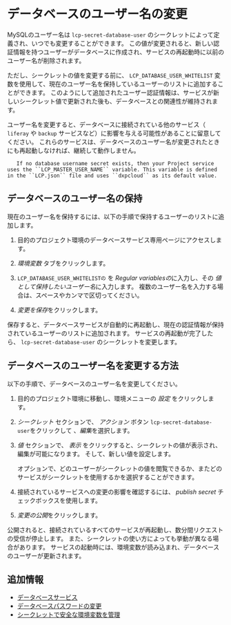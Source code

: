 # データベースのユーザー名の変更

MySQLのユーザー名は `lcp-secret-database-user` のシークレットによって定義され、いつでも変更することができます。 この値が変更されると、新しい認証情報を持つユーザーがデータベースに作成され、サービスの再起動時に以前のユーザー名が削除されます。

ただし、シークレットの値を変更する前に、 `LCP_DATABASE_USER_WHITELIST` 変数を使用して、現在のユーザー名を保持しているユーザーのリストに追加することができます。 このようにして追加されたユーザー認証情報は、サービスが新しいシークレット値で更新された後も、データベースとの関連性が維持されます。

ユーザー名を変更すると、データベースに接続されている他のサービス（ `liferay` や `backup` サービスなど）に影響を与える可能性があることに留意してください。 これらのサービスは、データベースのユーザー名が変更されたときにも再起動しなければ、継続して動作しません。

``` note::
   If no database username secret exists, then your Project service uses the ``LCP_MASTER_USER_NAME`` variable. This variable is defined in the ``LCP.json`` file and uses ``dxpcloud`` as its default value.
```

## データベースのユーザー名の保持

現在のユーザー名を保持するには、以下の手順で保持するユーザーのリストに追加します。

1.  目的のプロジェクト環境のデータベースサービス専用ページにアクセスします。

2.  *環境変数* タブをクリックします。

3.  `LCP_DATABASE_USER_WHITELISTの` を *Regular variablesの*に入力し、その *値として保持したいユーザー名*に入力します。 複数のユーザー名を入力する場合は、スペースやカンマで区切ってください。

4.  *変更を保存*をクリックします。

保存すると、データベースサービスが自動的に再起動し、現在の認証情報が保持されているユーザーのリストに追加されます。 サービスの再起動が完了したら、 `lcp-secret-database-user` のシークレットを変更します。

## データベースのユーザー名を変更する方法

以下の手順で、データベースのユーザー名を変更してください。

1.  目的のプロジェクト環境に移動し、環境メニューの *設定* をクリックします。

2.  *シークレット* セクションで、 *アクション* ボタン `lcp-secret-database-user`をクリックして 、*編集*を選択します。

3.  *値* セクションで、 *表示* をクリックすると、シークレットの値が表示され、編集が可能になります。 そして、新しい値を設定します。

    オプションで、どのユーザーがシークレットの値を閲覧できるか、またどのサービスがシークレットを使用するかを選択することができます。

4.  接続されているサービスへの変更の影響を確認するには、 *publish secret* チェックボックスを使用します。

5.  *変更の公開*をクリックします。

公開されると、接続されているすべてのサービスが再起動し、数分間リクエストの受信が停止します。 また、シークレットの使い方によっても挙動が異なる場合があります。 サービスの起動時には、環境変数が読み込まれ、データベースのユーザーが更新されます。

## 追加情報

  - [データベースサービス](./database-service.md)
  - [データベースパスワードの変更](./changing-your-database-password.md)
  - [シークレットで安全な環境変数を管理](../../infrastructure-and-operations/security/managing-secure-environment-variables-with-secrets.md)
